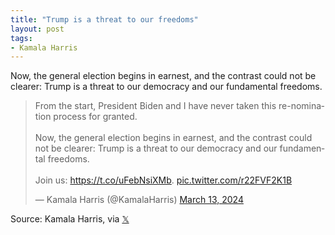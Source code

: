 ```yaml
---
title: "Trump is a threat to our freedoms"
layout: post
tags:
- Kamala Harris
---
```


Now, the general election begins in earnest, and the contrast could not be clearer: Trump is a threat to our democracy and our fundamental freedoms.

<blockquote class="twitter-tweet"><p lang="en" dir="ltr">From the start, President Biden and I have never taken this re-nomination process for granted.<br><br>Now, the general election begins in earnest, and the contrast could not be clearer: Trump is a threat to our democracy and our fundamental freedoms.<br><br>Join us: <a href="https://t.co/uFebNsiXMb">https://t.co/uFebNsiXMb</a>. <a href="https://t.co/r22FVF2K1B">pic.twitter.com/r22FVF2K1B</a></p>&mdash; Kamala Harris (@KamalaHarris) <a href="https://twitter.com/KamalaHarris/status/1767705615432925431?ref_src=twsrc%5Etfw">March 13, 2024</a></blockquote> <script async src="https://platform.twitter.com/widgets.js" charset="utf-8"></script>

Source: Kamala Harris, via [𝕏](https://x.com)
